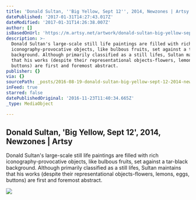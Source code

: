 ```yaml
---
title: 'Donald Sultan, ''Big Yellow, Sept 12'', 2014, Newzones | Artsy'
datePublished: '2017-01-31T14:27:43.017Z'
dateModified: '2017-01-31T14:26:38.007Z'
author: []
isBasedOnUrl: 'https://m.artsy.net/artwork/donald-sultan-big-yellow-sept-12'
description: >-
  Donald Sultan's large-scale still life paintings are filled with rich
  iconography-provocative objects, like bulbous fruits, set against a tar-black
  background. Although primarily classified as a still lifes, Sultan maintains
  that his works (despite their representational objects-flowers, lemons, eggs,
  buttons) are first and foremost abstract.
publisher: {}
via: {}
sourcePath: _posts/2016-08-19-donald-sultan-big-yellow-sept-12-2014-newzones-or-artsy.md
inFeed: true
starred: false
datePublishedOriginal: '2016-11-23T11:40:34.665Z'
_type: MediaObject

---
```

<article style=""><h1>Donald Sultan, 'Big Yellow, Sept 12', 2014, Newzones | Artsy</h1><p>Donald Sultan's large-scale still life paintings are filled with rich iconography-provocative objects, like bulbous fruits, set against a tar-black background. Although primarily classified as a still lifes, Sultan maintains that his works (despite their representational objects-flowers, lemons, eggs, buttons) are first and foremost abstract.</p><img src="https://d32dm0rphc51dk.cloudfront.net/d2RsVD3PLGU7VPsZj-5RJA/large.jpg" /></article>
